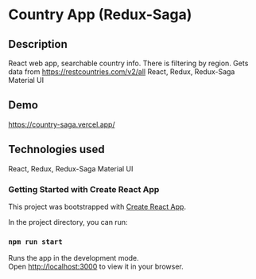 # Country App (Redux-Saga)

## Description
React web app, searchable country info.
There is filtering by region.
Gets data from https://restcountries.com/v2/all
React, Redux, Redux-Saga Material UI

## Demo
https://country-saga.vercel.app/

## Technologies used
React, Redux, Redux-Saga Material UI

### Getting Started with Create React App
This project was bootstrapped with [Create React App](https://github.com/facebook/create-react-app).

In the project directory, you can run:
### `npm run start`
Runs the app in the development mode.\
Open [http://localhost:3000](http://localhost:3000) to view it in your browser.

